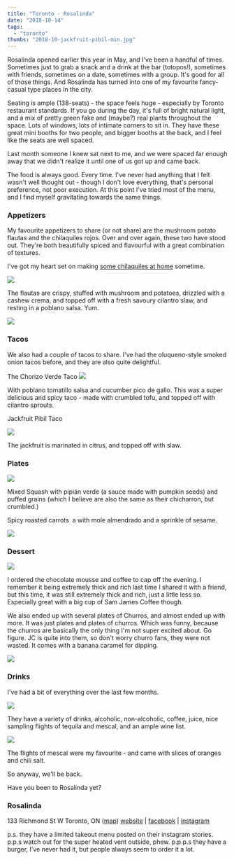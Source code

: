 ```yaml
---
title: "Toronto - Rosalinda"
date: "2018-10-14"
tags:
  - "toronto"
thumbs: "2018-10-jackfruit-pibil-min.jpg"
---
```


Rosalinda opened earlier this year in May, and I've been a handful of times. Sometimes just to grab a snack and a drink at the bar (totopos!), sometimes with friends, sometimes on a date, sometimes with a group. It's good for all of those things. And Rosalinda has turned into one of my favourite fancy-casual type places in the city.

Seating is ample (138-seats) - the space feels huge - especially by Toronto restaurant standards. If you go during the day, it's full of bright natural light, and a mix of pretty green fake and (maybe?) real plants throughout the space. Lots of windows, lots of intimate corners to sit in. They have these great mini booths for two people, and bigger booths at the back, and I feel like the seats are well spaced.

Last month someone I knew sat next to me, and we were spaced far enough away that we didn't realize it until one of us got up and came back.

The food is always good. Every time. I've never had anything that I felt wasn't well thought out - though I don't love everything, that's personal preference, not poor execution. At this point I've tried most of the menu, and I find myself gravitating towards the same things.

### Appetizers

My favourite appetizers to share (or not share) are the mushroom potato flautas and the chilaquiles rojos. Over and over again, these two have stood out. They're both beautifully spiced and flavourful with a great combination of textures.

I've got my heart set on making [some chilaquiles at home](http://cocinavegano.com/chilaquiles-veganos-salsa-tomate-setas/) sometime.

![](images/rosalinda-chilaquiles-rojos-min-1024x768.jpg)

The flautas are crispy, stuffed with mushroom and potatoes, drizzled with a cashew crema, and topped off with a fresh savoury cilantro slaw, and resting in a poblano salsa. Yum.

![](images/mushroom-potato-flautas-min-1024x768.jpg)

### Tacos

We also had a couple of tacos to share. I've had the oluqueno-style smoked onion tacos before, and they are also quite delightful.

The Chorizo Verde Taco ![](images/chorizo-verde-min-1024x768.jpg)

With poblano tomatillo salsa and cucumber pico de gallo. This was a super delicious and spicy taco - made with crumbled tofu, and topped off with cilantro sprouts.

Jackfruit Pibil Taco

![](images/jackfruit-pibil-min-1024x768.jpg)

The jackfruit is marinated in citrus, and topped off with slaw.

### Plates

![](images/squash-min-1024x768.jpg)

Mixed Squash with pipián verde (a sauce made with pumpkin seeds) and puffed grains (which I believe are also the same as their chicharron, but crumbled.)

Spicy roasted carrots  a with mole almendrado and a sprinkle of sesame.

![](images/Spicy-Roasted-Carrots-1024x768.jpg)

### Dessert

![](images/chocolate-mousse-768x1024.jpg)

I ordered the chocolate mousse and coffee to cap off the evening. I remember it being extremely thick and rich last time I shared it with a friend, but this time, it was still extremely thick and rich, just a little less so. Especially great with a big cup of Sam James Coffee though.

We also ended up with several plates of Churros, and almost ended up with more. It was just plates and plates of churros. Which was funny, because the churros are basically the only thing I'm not super excited about. Go figure. JC is quite into them, so don't worry churro fans, they were not wasted. It comes with a banana caramel for dipping.

![](images/churros-min-1024x902.jpg)

### Drinks

I've had a bit of everything over the last few months.

![](images/IMG_20181013_171153-768x1024.jpg)

They have a variety of drinks, alcoholic, non-alcoholic, coffee, juice, nice sampling flights of tequila and mescal, and an ample wine list.

![](images/IMG_20181013_181640_847-min-1024x1024.jpg)

The flights of mescal were my favourite - and came with slices of oranges and chili salt.

So anyway, we'll be back.

Have you been to Rosalinda yet?

### Rosalinda

133 Richmond St W Toronto, ON ([map](https://goo.gl/maps/xHGFPYVJJJQ2)) [website](http://www.rosalindarestaurant.com/) | [facebook](https://www.facebook.com/rosalindarestaurant) | [instagram](https://www.instagram.com/rosalindarestaurant/)

p.s. they have a limited takeout menu posted on their instagram stories. p.p.s watch out for the super heated vent outside, phew. p.p.p.s they have a burger, I've never had it, but people always seem to order it a lot.
